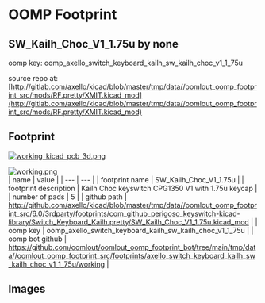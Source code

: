 # OOMP Footprint  
## SW_Kailh_Choc_V1_1.75u  by none  
  
oomp key: oomp_axello_switch_keyboard_kailh_sw_kailh_choc_v1_1_75u  
  
source repo at: [http://gitlab.com/axello/kicad/blob/master/tmp/data//oomlout_oomp_footprint_src/mods/RF.pretty/XMIT.kicad_mod](http://gitlab.com/axello/kicad/blob/master/tmp/data//oomlout_oomp_footprint_src/mods/RF.pretty/XMIT.kicad_mod)  
## Footprint  
  
[![working_kicad_pcb_3d.png](working_kicad_pcb_3d_600.png)](working_kicad_pcb_3d.png)  
  
[![working.png](working_600.png)](working.png)  
| name | value | 
| --- | --- | 
| footprint name | SW_Kailh_Choc_V1_1.75u | 
| footprint description | Kailh Choc keyswitch CPG1350 V1 with 1.75u keycap | 
| number of pads | 5 | 
| github path | http://github.com/axello/kicad/blob/master/tmp/data//oomlout_oomp_footprint_src/6.0/3rdparty/footprints/com_github_perigoso_keyswitch-kicad-library/Switch_Keyboard_Kailh.pretty/SW_Kailh_Choc_V1_1.75u.kicad_mod | 
| oomp key | oomp_axello_switch_keyboard_kailh_sw_kailh_choc_v1_1_75u | 
| oomp bot github | https://github.com/oomlout/oomlout_oomp_footprint_bot/tree/main/tmp/data//oomlout_oomp_footprint_src/footprints/axello_switch_keyboard_kailh_sw_kailh_choc_v1_1_75u/working | 
## Images  

